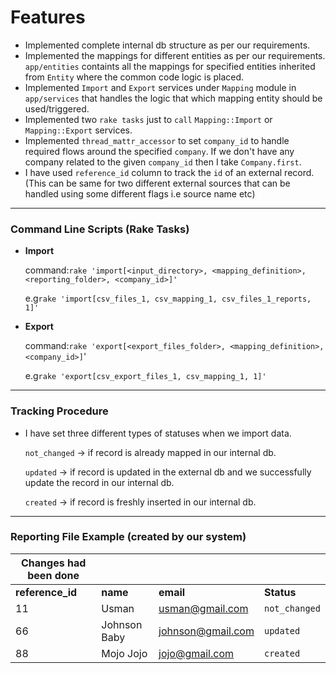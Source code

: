 # Features
- Implemented complete internal db structure as per our requirements.
- Implemented the mappings for different entities as per our requirements. `app/entities` containts all the mappings for specified entities inherited from `Entity` where the common code logic is placed.
- Implemented `Import` and `Export` services under `Mapping` module in `app/services` that handles the logic that which mapping entity should be used/triggered.
- Implemented two `rake tasks` just to `call` `Mapping::Import` or `Mapping::Export` services.
- Implemented `thread_mattr_accessor` to set `company_id` to handle required flows around the specified `company`. If we don't have any company related to the given `company_id` then I take `Company.first`.
- I have used `reference_id` column to track the `id` of an external record. (This can be same for two different external sources that can be handled using some different flags i.e source name etc)

------------

### Command Line Scripts (Rake Tasks)
- **Import**

  command:`rake 'import[<input_directory>, <mapping_definition>, <reporting_folder>, <company_id>]'`

  e.g`rake 'import[csv_files_1, csv_mapping_1, csv_files_1_reports, 1]'`

- **Export**

  command:`rake 'export[<export_files_folder>, <mapping_definition>, <company_id>]`'

  e.g`rake 'export[csv_export_files_1, csv_mapping_1, 1]'`

------------

### Tracking Procedure
- I have set three different types of statuses when we import data.

  `not_changed` -> if record is already mapped in our internal db.

  `updated` -> if record is updated in the external db and we successfully update the record in our internal db.

  `created` -> if record is freshly inserted in our internal db.

------------
### Reporting File Example (created by our system)
| Changes had been done  | | | |
| ------------ | ------------ | ------------| ------------|
| **reference_id** | **name**  | **email** | **Status** |
| 11 | Usman  | usman@gmail.com | `not_changed` |
| 66 | Johnson Baby | johnson@gmail.com | `updated` |
| 88 | Mojo Jojo | jojo@gmail.com | `created` |
